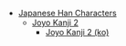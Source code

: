 - [Japanese Han Characters](<../../../../_ja/ja_han/README.md>)
	- [Joyo Kanji 2](<../../../../_ja/ja_han/2_joyo/joyo-2/README.md>)
		- [Joyo Kanji 2 (ko)](<../../../../_ja/ja_han/2_joyo/joyo-2/ko.md>)